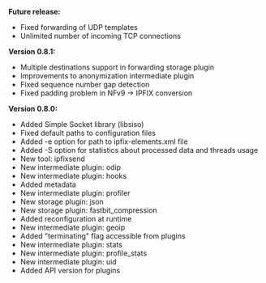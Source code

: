 **Future release:**

* Fixed forwarding of UDP templates
* Unlimited number of incoming TCP connections

**Version 0.8.1:**

*  Multiple destinations support in forwarding storage plugin
*  Improvements to anonymization intermediate plugin
*  Fixed sequence number gap detection
*  Fixed padding problem in NFv9 -> IPFIX conversion

**Version 0.8.0:**

*  Added Simple Socket library (libsiso)
*  Fixed default paths to configuration files
*  Added -e option for path to ipfix-elements.xml file
*  Added -S option for statistics about processed data and threads usage
*  New tool: ipfixsend
*  New intermediate plugin: odip
*  New intermediate plugin: hooks
*  Added metadata
*  New intermediate plugin: profiler
*  New storage plugin: json
*  New storage plugin: fastbit_compression
*  Added reconfiguration at runtime
*  New intermediate plugin: geoip
*  Added "terminating" flag accessible from plugins
*  New intermediate plugin: stats
*  New intermediate plugin: profile_stats
*  New intermediate plugin: uid
*  Added API version for plugins
